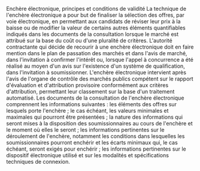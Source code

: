 Enchère électronique, principes et conditions de
validité
La technique de l'enchère électronique a pour but de finaliser la
sélection des offres, par voie électronique, en permettant aux candidats
de réviser leur prix à la baisse ou de modifier la valeur de certains
autres éléments quantifiables indiqués dans les documents de la
consultation lorsque le marché est attribué sur la base du coût ou
d'une pluralité de critères.
L'autorité contractante qui décide de recourir à une enchère
électronique doit en faire mention dans le plan de passation des marchés
et dans l'avis de marché, dans l'invitation à confirmer l'intérêt ou,
lorsque l'appel à concurrence a été réalisé au moyen d'un avis sur
l'existence d'un système de qualification, dans l'invitation à
soumissionner.
L'enchère électronique intervient après l'avis de l'organe de contrôle
des marchés publics compétent sur le rapport d'évaluation et
d'attribution provisoire conformément aux critères d'attribution,
permettant leur classement sur la base d'un traitement automatisé.
Les documents de la consultation de l'enchère électronique comprennent
les informations suivantes :
les éléments des offres sur lesquels porte l'enchère ;
le cas échéant, les valeurs minimales et maximales qui pourront être
présentées ;
la nature des informations qui seront mises à la disposition des
soumissionnaires au cours de l'enchère et le moment où elles le
seront ;
les informations pertinentes sur le déroulement de l'enchère,
notamment les conditions dans lesquelles les soumissionnaires pourront
enchérir et les écarts minimaux qui, le cas échéant, seront exigés
pour enchérir ;
les informations pertinentes sur le dispositif électronique utilisé et
sur les modalités et spécifications techniques de connexion.